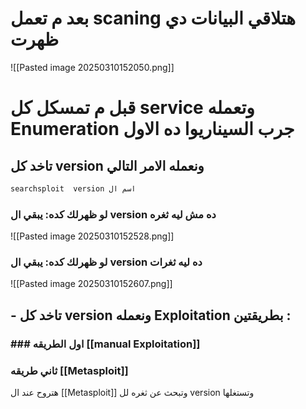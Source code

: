 # بعد م تعمل scaning  هتلاقي البيانات دي ظهرت 
 
![[Pasted image 20250310152050.png]]

# قبل م تمسكل كل service وتعمله Enumeration  جرب السيناريوا ده الاول 

## تاخد كل version ونعمله الامر التالي  

```css
searchsploit  version اسم ال
```

### لو ظهرلك كده: يبقي ال version ده مش ليه ثغره  

![[Pasted image 20250310152528.png]]


### لو ظهرلك كده: يبقي ال version ده ليه ثغرات

![[Pasted image 20250310152607.png]]

## - تاخد كل version ونعمله   Exploitation بطريقتين :

### ### اول   الطريقه [[manual Exploitation]] 



###  ثاني طريقه  [[Metasploit]]
هتروح عند ال [[Metasploit]] وتبحث عن ثغره لل version وتستغلها
    
    
    